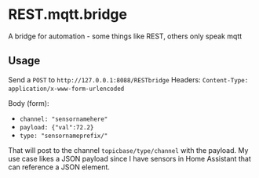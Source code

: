 # REST.mqtt.bridge
A bridge for automation - some things like REST, others only speak mqtt

## Usage
Send a `POST` to `http://127.0.0.1:8088/RESTbridge`
Headers: `Content-Type: application/x-www-form-urlencoded`   

Body (form):
* `channel: "sensornamehere"`
* `payload: {"val":72.2}`
* `type: "sensornameprefix/"`

That will post to the channel `topicbase/type/channel` with the payload.  My use case likes a JSON payload since I have sensors in Home Assistant that can reference a JSON element.
 
